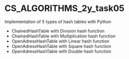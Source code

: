 # CS_ALGORITHMS_2y_task05
Implementation of 5 types of hash tables with Python
 - ChainedHashTable with Division hash function
 - ChainedHashTable with Multiplication hash function
 - OpenAdressHashTable with Linear hash function
 - OpenAdressHashTable with Square hash function
 - OpenAdressHashTable with Double hash function
